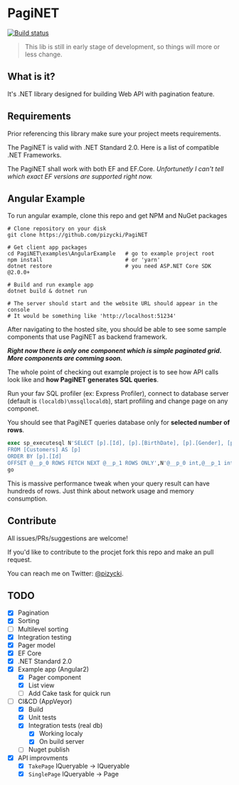 # PagiNET

[![Build status](https://ci.appveyor.com/api/projects/status/a689qih74at6hyx0/branch/master?svg=true)](https://ci.appveyor.com/project/pizycki/paginet/branch/master)

> This lib is still in early stage of development, so things will more or less change.

## What is it?

It's .NET library designed for building Web API with pagination feature.

## Requirements
Prior referencing this library make sure your project meets requirements.

The PagiNET is valid with .NET Standard 2.0. Here is a list of compatible .NET Frameworks.

The PagiNET shall work with both EF and EF.Core. _Unfortunetly I can't tell which exact EF versions are supported right now._

## Angular Example

To run angular example, clone this repo and get NPM and NuGet packages

```
# Clone repository on your disk
git clone https://github.com/pizycki/PagiNET

# Get client app packages
cd PagiNET\examples\AngularExample   # go to example project root
npm install                          # or 'yarn'
dotnet restore                       # you need ASP.NET Core SDK @2.0.0+

# Build and run example app
dotnet build & dotnet run

# The server should start and the website URL should appear in the console
# It would be something like 'http://localhost:51234'
```

After navigating to the hosted site, you should be able to see some sample components that use PagiNET as backend framework.

_**Right now there is only one component which is simple paginated grid. More components are comming soon.**_

The whole point of checking out example project is to see how API calls look like and **how PagiNET generates SQL queries**. 

Run your fav SQL profiler (ex: Express Profiler), connect to database server (default is `(localdb)\mssqllocaldb`), start profiling and change page on any componet.

You should see that PagiNET queries database only for **selected number of rows**. 

```sql
exec sp_executesql N'SELECT [p].[Id], [p].[BirthDate], [p].[Gender], [p].[Name]
FROM [Customers] AS [p]
ORDER BY [p].[Id]
OFFSET @__p_0 ROWS FETCH NEXT @__p_1 ROWS ONLY',N'@__p_0 int,@__p_1 int',@__p_0=20,@__p_1=20
go
```

This is massive performance tweak when your query result can have hundreds of rows. Just think about network usage and memory consumption.

## Contribute

All issues/PRs/suggestions are welcome!

If you'd like to contribute to the procjet fork this repo and make an pull request.

You can reach me on Twitter: [@pizycki](http://twitter.com/pizycki).

## TODO

- [x] Pagination
- [x] Sorting
- [ ] Multilevel sorting
- [x] Integration testing
- [x] Pager model
- [x] EF Core
- [x] .NET Standard 2.0
- [x] Example app (Angular2)
  - [x] Pager component
  - [x] List view
  - [ ] Add Cake task for quick run
- [ ] CI&CD (AppVeyor)
  - [x] Build
  - [x] Unit tests
  - [x] Integration tests (real db)
    - [x] Working localy
    - [x] On build server 
  - [ ] Nuget publish
- [x] API improvments
  - [x] `TakePage` IQueryable -> IQueryable
  - [x] `SinglePage` IQueryable -> Page
